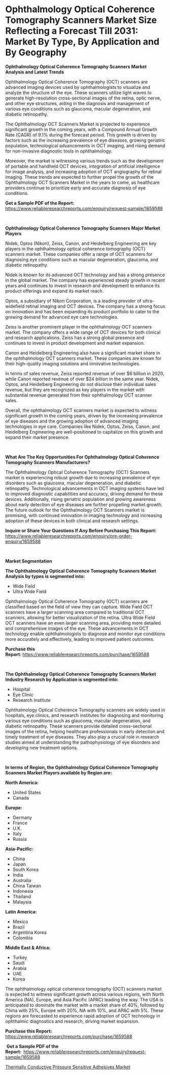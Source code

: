 <p><h1>Ophthalmology Optical Coherence Tomography Scanners Market Size Reflecting a Forecast Till 2031: Market By Type, By Application and By Geography</h1></p><p><strong>Ophthalmology Optical Coherence Tomography Scanners Market Analysis and Latest Trends</strong></p>
<p><p>Ophthalmology Optical Coherence Tomography (OCT) scanners are advanced imaging devices used by ophthalmologists to visualize and analyze the structure of the eye. These scanners utilize light waves to generate high-resolution cross-sectional images of the retina, optic nerve, and other eye structures, aiding in the diagnosis and management of various eye conditions such as glaucoma, macular degeneration, and diabetic retinopathy.</p><p>The Ophthalmology OCT Scanners Market is projected to experience significant growth in the coming years, with a Compound Annual Growth Rate (CAGR) of 9.1% during the forecast period. This growth is driven by factors such as the increasing prevalence of eye diseases, growing geriatric population, technological advancements in OCT imaging, and rising demand for non-invasive diagnostic tools in ophthalmology.</p><p>Moreover, the market is witnessing various trends such as the development of portable and handheld OCT devices, integration of artificial intelligence for image analysis, and increasing adoption of OCT angiography for retinal imaging. These trends are expected to further propel the growth of the Ophthalmology OCT Scanners Market in the years to come, as healthcare providers continue to prioritize early and accurate diagnosis of eye conditions.</p></p>
<p><strong>Get a Sample PDF of the Report:&nbsp;</strong> <a href="https://www.reliableresearchreports.com/enquiry/request-sample/1659588">https://www.reliableresearchreports.com/enquiry/request-sample/1659588</a></p>
<p>&nbsp;</p>
<p><strong>Ophthalmology Optical Coherence Tomography Scanners Major Market Players</strong></p>
<p><p>Nidek, Optos (Nikon), Zeiss, Canon, and Heidelberg Engineering are key players in the ophthalmology optical coherence tomography (OCT) scanners market. These companies offer a range of OCT scanners for diagnosing eye conditions such as macular degeneration, glaucoma, and diabetic retinopathy.</p><p>Nidek is known for its advanced OCT technology and has a strong presence in the global market. The company has experienced steady growth in recent years and continues to invest in research and development to enhance its product offerings and expand its market reach.</p><p>Optos, a subsidiary of Nikon Corporation, is a leading provider of ultra-widefield retinal imaging and OCT devices. The company has a strong focus on innovation and has been expanding its product portfolio to cater to the growing demand for advanced eye care technologies.</p><p>Zeiss is another prominent player in the ophthalmology OCT scanners market. The company offers a wide range of OCT devices for both clinical and research applications. Zeiss has a strong global presence and continues to invest in product development and market expansion.</p><p>Canon and Heidelberg Engineering also have a significant market share in the ophthalmology OCT scanners market. These companies are known for their high-quality imaging solutions and innovative technologies.</p><p>In terms of sales revenue, Zeiss reported revenue of over $6 billion in 2020, while Canon reported revenue of over $24 billion in the same year. Nidek, Optos, and Heidelberg Engineering do not disclose their individual sales revenue, but they are recognized as key players in the market with substantial revenue generated from their ophthalmology OCT scanner sales.</p><p>Overall, the ophthalmology OCT scanners market is expected to witness significant growth in the coming years, driven by the increasing prevalence of eye diseases and the growing adoption of advanced imaging technologies in eye care. Companies like Nidek, Optos, Zeiss, Canon, and Heidelberg Engineering are well-positioned to capitalize on this growth and expand their market presence.</p></p>
<p>&nbsp;</p>
<p><strong>What Are The Key Opportunities For Ophthalmology Optical Coherence Tomography Scanners Manufacturers?</strong></p>
<p><p>The Ophthalmology Optical Coherence Tomography (OCT) Scanners market is experiencing robust growth due to increasing prevalence of eye disorders such as glaucoma, macular degeneration, and diabetic retinopathy. Technological advancements in OCT imaging systems have led to improved diagnostic capabilities and accuracy, driving demand for these devices. Additionally, rising geriatric population and growing awareness about early detection of eye diseases are further propelling market growth. The future outlook for the Ophthalmology OCT Scanners market is promising, with continued innovation in imaging technology and increasing adoption of these devices in both clinical and research settings.</p></p>
<p><strong>Inquire or Share Your Questions If Any Before Purchasing This Report:</strong> <a href="https://www.reliableresearchreports.com/enquiry/pre-order-enquiry/1659588">https://www.reliableresearchreports.com/enquiry/pre-order-enquiry/1659588</a></p>
<p>&nbsp;</p>
<p><strong>Market Segmentation</strong></p>
<p><strong>The Ophthalmology Optical Coherence Tomography Scanners Market Analysis by types is segmented into:</strong></p>
<p><ul><li>Wide Field</li><li>Ultra Wide Field</li></ul></p>
<p><p>Ophthalmology Optical Coherence Tomography (OCT) scanners are classified based on the field of view they can capture. Wide Field OCT scanners have a larger scanning area compared to traditional OCT scanners, allowing for better visualization of the retina. Ultra Wide Field OCT scanners have an even larger scanning area, providing more detailed and comprehensive images of the eye. These advancements in OCT technology enable ophthalmologists to diagnose and monitor eye conditions more accurately and effectively, leading to improved patient outcomes.</p></p>
<p><strong>Purchase this Report:&nbsp;</strong><a href="https://www.reliableresearchreports.com/purchase/1659588">https://www.reliableresearchreports.com/purchase/1659588</a></p>
<p>&nbsp;</p>
<p><strong>The Ophthalmology Optical Coherence Tomography Scanners Market Industry Research by Application is segmented into:</strong></p>
<p><ul><li>Hospital</li><li>Eye Clinic</li><li>Research Institute</li></ul></p>
<p><p>Ophthalmology Optical Coherence Tomography scanners are widely used in hospitals, eye clinics, and research institutes for diagnosing and monitoring various eye conditions such as glaucoma, macular degeneration, and diabetic retinopathy. These scanners provide detailed cross-sectional images of the retina, helping healthcare professionals in early detection and timely treatment of eye diseases. They also play a crucial role in research studies aimed at understanding the pathophysiology of eye disorders and developing new treatment options.</p></p>
<p>&nbsp;</p>
<p><strong>In terms of Region, the Ophthalmology Optical Coherence Tomography Scanners Market Players available by Region are:</strong></p>
<p>
    <p> <strong> North America: </strong>
        <ul>
            <li>United States</li>
            <li>Canada</li>
        </ul>
        </p> 
    <p> <strong> Europe: </strong>
        <ul>
            <li>Germany</li>
            <li>France</li>
            <li>U.K.</li>
            <li>Italy</li>
            <li>Russia</li>
        </ul>
        </p> 
    <p> <strong> Asia-Pacific: </strong>
        <ul>
            <li>China</li>
            <li>Japan</li>
            <li>South Korea</li>
            <li>India</li>
            <li>Australia</li>
            <li>China Taiwan</li>
            <li>Indonesia</li>
            <li>Thailand</li>
            <li>Malaysia</li>
        </ul>
        </p> 
    <p> <strong> Latin America: </strong>
        <ul>
            <li>Mexico</li>
            <li>Brazil</li>
            <li>Argentina Korea</li>
            <li>Colombia</li>
        </ul>
        </p> 
    <p> <strong> Middle East & Africa: </strong>
        <ul>
            <li>Turkey</li>
            <li>Saudi</li>
            <li>Arabia</li>
            <li>UAE</li>
            <li>Korea</li>
        </ul>
    </p>
    </p>
<p><p>The ophthalmology optical coherence tomography (OCT) scanners market is expected to witness significant growth across various regions, with North America (NA), Europe, and Asia Pacific (APAC) leading the way. The USA is anticipated to dominate the market with a market share of 40%, followed by China with 25%, Europe with 20%, NA with 10%, and APAC with 5%. These regions are forecasted to experience rapid adoption of OCT technology in ophthalmic diagnostics and research, driving market expansion.</p></p>
<p><strong>Purchase this Report: </strong><a href="https://www.reliableresearchreports.com/purchase/1659588">https://www.reliableresearchreports.com/purchase/1659588</a></p>
<p>&nbsp;<strong>Get a Sample PDF of the Report:&nbsp;&nbsp;</strong><a href="https://www.reliableresearchreports.com/enquiry/request-sample/1659588">https://www.reliableresearchreports.com/enquiry/request-sample/1659588</a></p>
<p><strong></strong></p>
<p><p><a href="https://github.com/marloy8/Market-Research-Report-List-3/blob/main/thermally-conductive-pressure-sensitive-adhesives-market.md">Thermally Conductive Pressure Sensitive Adhesives Market</a></p></p>